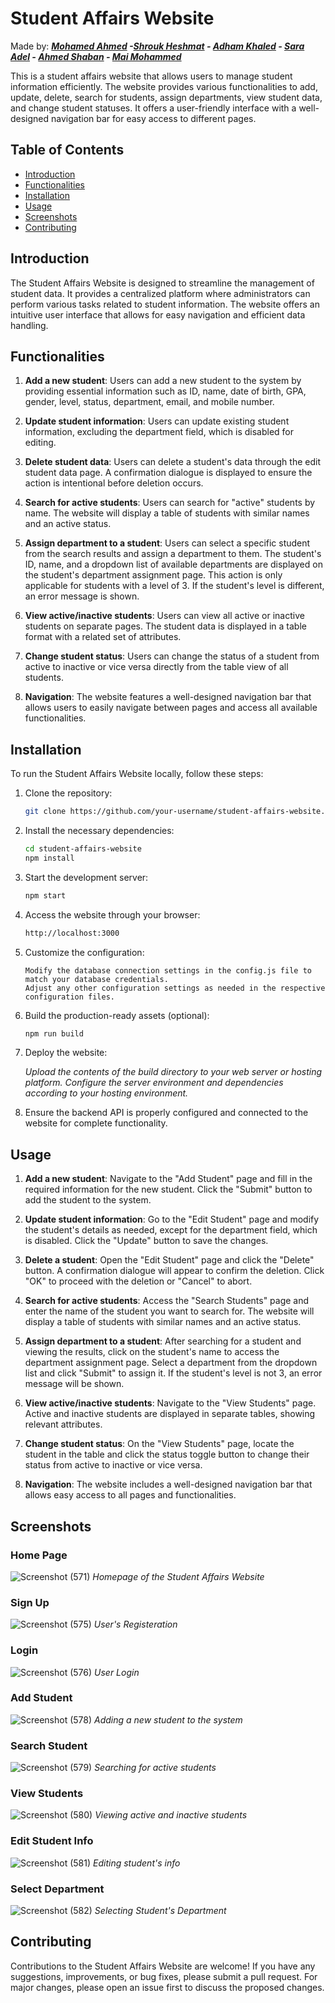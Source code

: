 # Student Affairs Website
Made by: ***[Mohamed Ahmed](https://github.com/3ab2wy1911) -[Shrouk Heshmat](https://github.com/shroukheshmat1) - [Adham Khaled](https://github.com/Adham-K-Fahmy) - [Sara Adel](https://github.com/saraadel6) - [Ahmed Shaban](https://github.com/sh3boo) - [Mai Mohammed](https://github.com/MaiMuhammad)*** 

This is a student affairs website that allows users to manage student information efficiently. The website provides various functionalities to add, update, delete, search for students, assign departments, view student data, and change student statuses. It offers a user-friendly interface with a well-designed navigation bar for easy access to different pages.

## Table of Contents

- [Introduction](#introduction)
- [Functionalities](#functionalities)
- [Installation](#installation)
- [Usage](#usage)
- [Screenshots](#screenshots)
- [Contributing](#contributing)

## Introduction

The Student Affairs Website is designed to streamline the management of student data. It provides a centralized platform where administrators can perform various tasks related to student information. The website offers an intuitive user interface that allows for easy navigation and efficient data handling.

## Functionalities

1. **Add a new student**: Users can add a new student to the system by providing essential information such as ID, name, date of birth, GPA, gender, level, status, department, email, and mobile number.

2. **Update student information**: Users can update existing student information, excluding the department field, which is disabled for editing.

3. **Delete student data**: Users can delete a student's data through the edit student data page. A confirmation dialogue is displayed to ensure the action is intentional before deletion occurs.

4. **Search for active students**: Users can search for "active" students by name. The website will display a table of students with similar names and an active status.

5. **Assign department to a student**: Users can select a specific student from the search results and assign a department to them. The student's ID, name, and a dropdown list of available departments are displayed on the student's department assignment page. This action is only applicable for students with a level of 3. If the student's level is different, an error message is shown.

6. **View active/inactive students**: Users can view all active or inactive students on separate pages. The student data is displayed in a table format with a related set of attributes.

7. **Change student status**: Users can change the status of a student from active to inactive or vice versa directly from the table view of all students.

8. **Navigation**: The website features a well-designed navigation bar that allows users to easily navigate between pages and access all available functionalities.

## Installation

To run the Student Affairs Website locally, follow these steps:

1. Clone the repository:
   ```bash
   git clone https://github.com/your-username/student-affairs-website.git

2. Install the necessary dependencies:
   ```bash
   cd student-affairs-website
   npm install
   
3. Start the development server:
    ```bash
    npm start
    
4. Access the website through your browser:
    ```bash
    http://localhost:3000
    
5. Customize the configuration:

       Modify the database connection settings in the config.js file to match your database credentials.
       Adjust any other configuration settings as needed in the respective configuration files.

6. Build the production-ready assets (optional):
      ```bash
      npm run build


7. Deploy the website:

     *Upload the contents of the build directory to your web server or hosting platform.*
     *Configure the server environment and dependencies according to your hosting environment.*


8. Ensure the backend API is properly configured and connected to the website for complete functionality.
  
    
## Usage

1. **Add a new student**: Navigate to the "Add Student" page and fill in the required information for the new student. Click the "Submit" button to add the student to the system.

2. **Update student information**: Go to the "Edit Student" page and modify the student's details as needed, except for the department field, which is disabled. Click the "Update" button to save the changes.

3. **Delete a student**: Open the "Edit Student" page and click the "Delete" button. A confirmation dialogue will appear to confirm the deletion. Click "OK" to proceed with the deletion or "Cancel" to abort.

4. **Search for active students**: Access the "Search Students" page and enter the name of the student you want to search for. The website will display a table of students with similar names and an active status.

5. **Assign department to a student**: After searching for a student and viewing the results, click on the student's name to access the department assignment page. Select a department from the dropdown list and click "Submit" to assign it. If the student's level is not 3, an error message will be shown.

6. **View active/inactive students**: Navigate to the "View Students" page. Active and inactive students are displayed in separate tables, showing relevant attributes.

7. **Change student status**: On the "View Students" page, locate the student in the table and click the status toggle button to change their status from active to inactive or vice versa.

8. **Navigation**: The website includes a well-designed navigation bar that allows easy access to all pages and functionalities.

## Screenshots

### Home Page
![Screenshot (571)](https://github.com/3ab2wy1911/Student_Affairs_Website/assets/91838581/78735149-6175-4759-b5e4-fcbedce871ed)
*Homepage of the Student Affairs Website*

### Sign Up
![Screenshot (575)](https://github.com/3ab2wy1911/Student_Affairs_Website/assets/91838581/1f3840e4-3df1-4a37-9eff-76696a6f36d6)
*User's Registeration*

### Login
![Screenshot (576)](https://github.com/3ab2wy1911/Student_Affairs_Website/assets/91838581/e1b9191d-81d4-44f1-bd95-57742caaa188)
*User Login*

### Add Student
![Screenshot (578)](https://github.com/3ab2wy1911/Student_Affairs_Website/assets/91838581/069075df-fda0-4de6-acf0-c680cdaae1c8)
*Adding a new student to the system*

### Search Student
![Screenshot (579)](https://github.com/3ab2wy1911/Student_Affairs_Website/assets/91838581/e904f1e1-84f0-4cd6-b8c2-fcc663fa6fcf)
*Searching for active students*

### View Students
![Screenshot (580)](https://github.com/3ab2wy1911/Student_Affairs_Website/assets/91838581/73b9bc72-7756-4927-9468-1c86c9c87d91)
*Viewing active and inactive students*

### Edit Student Info
![Screenshot (581)](https://github.com/3ab2wy1911/Student_Affairs_Website/assets/91838581/a5fe9e5a-b2d5-4b7b-8663-48f552dfc368)
*Editing student's info*

### Select Department
![Screenshot (582)](https://github.com/3ab2wy1911/Student_Affairs_Website/assets/91838581/f3efc547-0af1-49a7-829b-fd6a5be0b521)
*Selecting Student's Department*

###

## Contributing

Contributions to the Student Affairs Website are welcome! If you have any suggestions, improvements, or bug fixes, please submit a pull request. For major changes, please open an issue first to discuss the proposed changes.

